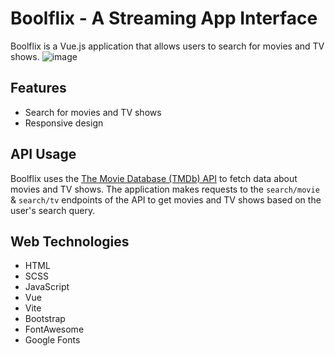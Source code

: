 # Boolflix - A Streaming App Interface

Boolflix is a Vue.js application that allows users to search for movies and TV shows.
![image](https://github.com/rebs-code/vite-boolflix/assets/80966551/73e919ce-9a9e-48a7-9119-db22ba3b3a7b)

## Features

- Search for movies and TV shows
- Responsive design

## API Usage

Boolflix uses the [The Movie Database (TMDb) API](https://developers.themoviedb.org/3/getting-started/introduction) to fetch data about movies and TV shows. The application makes requests to the `search/movie` & `search/tv` endpoints of the API to get movies and TV shows based on the user's search query.

## Web Technologies

- HTML
- SCSS
- JavaScript
- Vue
- Vite
- Bootstrap
- FontAwesome
- Google Fonts
